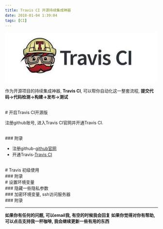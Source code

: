 ```yaml
---
title: Travis CI 开源持续集成神器
date: 2018-01-04 1:39:04
tags: [CI]
---
```

<img width="500" height="166" src="/asserts/travis-home.jpeg"/>

作为开源项目的持续集成神器, 
**Travis CI**, 可以帮你自动化这一整套流程,
**提交代码->代码检测->构建->发布->测试**

<!--more-->                     

<br>
# 开启Travis CI开源版


注册github账号, 进入Travis CI官网并开通Travis CI.

<br>
### 附录

- 注册github-[github官网]()
- 开通Travis-[Travis CI]()

<br>
# Travis 初级使用

<br>
### 附录

<br>
# 设置环境变量

<br>
### 隐藏一些隐私参数

<br>
### 加密环境变量, ssh访问服务器

<br>
### 附录

<br>

---

**如果你有任何的问题, 可以email我, 有空的时候我会回复**
**如果你觉得对你有帮助, 可以点击支持我一杯咖啡, 我会继续更新一些有用的东西**
